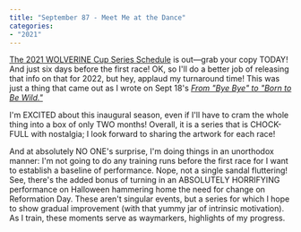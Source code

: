 ```yaml
---
title: "September 87 - Meet Me at the Dance"
categories:
- "2021"
---
```


[The 2021 WOLVERINE Cup Series Schedule](/races/) is out—grab your copy TODAY! And just six days before the first race!  OK, so I'll do a better job of releasing that info on that for 2022, but hey, applaud my turnaround time!  This was just a thing that came out as I wrote on Sept 18's [*From "Bye Bye" to "Born to Be Wild."*](/logs/2021-09-18-from-bye-bye-to-born-to-be-wild/)  

I'm EXCITED about this inaugural season, even if I'll have to cram the whole thing into a box of only TWO months!  Overall, it is a series that is CHOCK-FULL with nostalgia; I look forward to sharing the artwork for each race!

And at absolutely NO ONE's surprise, I'm doing things in an unorthodox manner:  I'm not going to do any training runs before the first race for I want to establish a baseline of performance.  Nope, not a single sandal fluttering!  See, there's the added bonus of turning in an ABSOLUTELY HORRIFYING performance on Halloween hammering home the need for change on Reformation Day.  These aren't singular events, but a series for which I hope to show gradual improvement (with that yummy jar of intrinsic motivation).  As I train, these moments serve as waymarkers, highlights of my progress.

